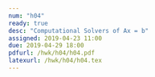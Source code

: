 ```yaml
---
num: "h04"
ready: true
desc: "Computational Solvers of Ax = b"
assigned: 2019-04-23 11:00
due: 2019-04-29 18:00
pdfurl: /hwk/h04/h04.pdf
latexurl: /hwk/h04/h04.tex
---
```


